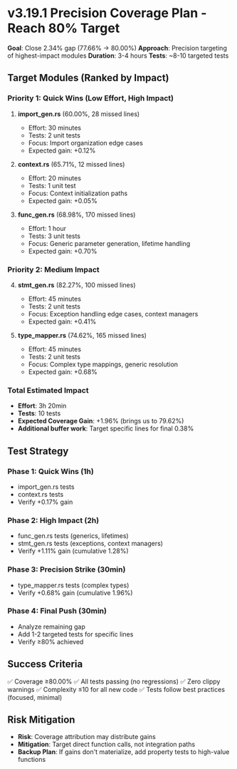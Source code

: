 # v3.19.1 Precision Coverage Plan - Reach 80% Target

**Goal**: Close 2.34% gap (77.66% → 80.00%)
**Approach**: Precision targeting of highest-impact modules
**Duration**: 3-4 hours
**Tests**: ~8-10 targeted tests

## Target Modules (Ranked by Impact)

### Priority 1: Quick Wins (Low Effort, High Impact)

1. **import_gen.rs** (60.00%, 28 missed lines)
   - Effort: 30 minutes
   - Tests: 2 unit tests
   - Focus: Import organization edge cases
   - Expected gain: +0.12%

2. **context.rs** (65.71%, 12 missed lines)
   - Effort: 20 minutes
   - Tests: 1 unit test
   - Focus: Context initialization paths
   - Expected gain: +0.05%

3. **func_gen.rs** (68.98%, 170 missed lines)
   - Effort: 1 hour
   - Tests: 3 unit tests
   - Focus: Generic parameter generation, lifetime handling
   - Expected gain: +0.70%

### Priority 2: Medium Impact

4. **stmt_gen.rs** (82.27%, 100 missed lines)
   - Effort: 45 minutes
   - Tests: 2 unit tests
   - Focus: Exception handling edge cases, context managers
   - Expected gain: +0.41%

5. **type_mapper.rs** (74.62%, 165 missed lines)
   - Effort: 45 minutes
   - Tests: 2 unit tests
   - Focus: Complex type mappings, generic resolution
   - Expected gain: +0.68%

### Total Estimated Impact

- **Effort**: 3h 20min
- **Tests**: 10 tests
- **Expected Coverage Gain**: +1.96% (brings us to 79.62%)
- **Additional buffer work**: Target specific lines for final 0.38%

## Test Strategy

### Phase 1: Quick Wins (1h)
- import_gen.rs tests
- context.rs tests
- Verify +0.17% gain

### Phase 2: High Impact (2h)
- func_gen.rs tests (generics, lifetimes)
- stmt_gen.rs tests (exceptions, context managers)
- Verify +1.11% gain (cumulative 1.28%)

### Phase 3: Precision Strike (30min)
- type_mapper.rs tests (complex types)
- Verify +0.68% gain (cumulative 1.96%)

### Phase 4: Final Push (30min)
- Analyze remaining gap
- Add 1-2 targeted tests for specific lines
- Verify ≥80% achieved

## Success Criteria

✅ Coverage ≥80.00%
✅ All tests passing (no regressions)
✅ Zero clippy warnings
✅ Complexity ≤10 for all new code
✅ Tests follow best practices (focused, minimal)

## Risk Mitigation

- **Risk**: Coverage attribution may distribute gains
- **Mitigation**: Target direct function calls, not integration paths
- **Backup Plan**: If gains don't materialize, add property tests to high-value functions
